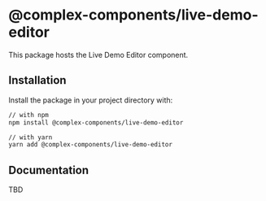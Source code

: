 # @complex-components/live-demo-editor

This package hosts the Live Demo Editor component.

## Installation

Install the package in your project directory with:

```sh
// with npm
npm install @complex-components/live-demo-editor

// with yarn
yarn add @complex-components/live-demo-editor
```

## Documentation

TBD
